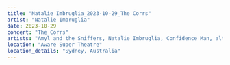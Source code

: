 ```yaml
---
title: "Natalie Imbruglia_2023-10-29_The Corrs"
artist: "Natalie Imbruglia"
date: 2023-10-29
concert: "The Corrs"
artists: "Amyl and the Sniffers, Natalie Imbruglia, Confidence Man, alt-J, Olly Murs, Will Young, A Flock of Seagulls, Bow Wow Wow, Blossoms, beabadoobee, Toni Childs, Germein, Corinne Bailey Rae, Björn Again, Scouting for Girls, Annie Mac, Jack Savoretti, The Corrs"
location: "Aware Super Theatre"
location_details: "Sydney, Australia"
---
```

